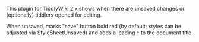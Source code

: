 This plugin for TiddlyWiki 2.x shows when there are unsaved changes or (optionally) tiddlers opened for editing.

When unsaved, marks "save" button bold red (by default; styles can be adjusted via StyleSheetUnsaved)
and adds a leading `*` to the document title.